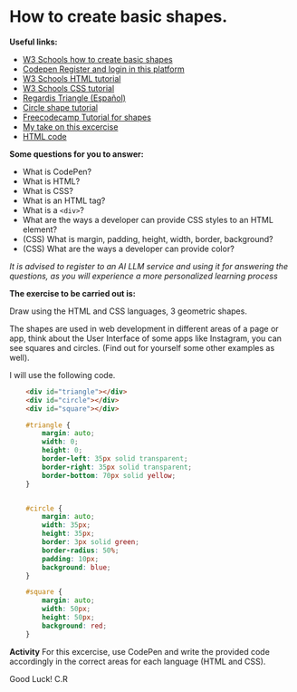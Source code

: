 # How to create basic shapes.

**Useful links:** 
- [W3 Schools how to create basic shapes](https://www.w3schools.com/howto/howto_css_shapes.asp)
- [Codepen Register and login in this platform](https://codepen.io/)
- [W3 Schools HTML tutorial](https://www.w3schools.com/html/)
- [W3 Schools CSS tutorial](https://www.w3schools.com/css/)
- [Regardis Triangle (Español)](https://regardis.com/como-hacer-un-triangulo-con-html-y-css/) 
- [Circle shape tutorial](https://blog.hubspot.com/website/css-border-radius-circle)
- [Freecodecamp Tutorial for shapes](https://www.freecodecamp.org/news/css-shapes-explained-how-to-draw-a-circle-triangle-and-more-using-pure-css/)
- [My take on this excercise](https://codepen.io/cromerolo2/pen/bGKVNpb)
- [HTML code](./lesson_1.html)

**Some questions for you to answer:**
- What is CodePen?
- What is HTML?
- What is CSS?
- What is an HTML tag?
- What is a `<div>`?
- What are the ways a developer can provide CSS styles to an HTML element?
- (CSS) What is margin, padding, height, width, border, background?
- (CSS) What are the ways a developer can provide color?

*It is advised to register to an AI LLM service and using it for answering the questions, as you will experience a more personalized learning process*

**The exercise to be carried out is:**

Draw using the HTML and CSS languages, 3 geometric shapes.

The shapes are used in web development in different areas of a page or app, think about the User Interface of some apps like Instagram, you can see squares and circles. (Find out for yourself some other examples as well).

I will use the following code.


```html
    <div id="triangle"></div>
    <div id="circle"></div>
    <div id="square"></div>
```
```css
    #triangle {
        margin: auto;
        width: 0;
        height: 0;
        border-left: 35px solid transparent;
        border-right: 35px solid transparent;
        border-bottom: 70px solid yellow;
    }


    #circle {
        margin: auto;
        width: 35px;
        height: 35px;
        border: 3px solid green;
        border-radius: 50%;
        padding: 10px;
        background: blue;
    }

    #square {
        margin: auto;
        width: 50px;
        height: 50px;
        background: red;
    }
```

**Activity**
For this excercise, use CodePen and write the provided code accordingly in the correct areas for each language (HTML and CSS).

Good Luck!
C.R
